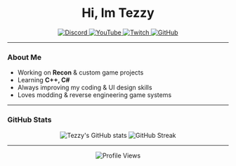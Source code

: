 <h1 align="center">Hi, Im Tezzy</h1>

<p align="center">
  <!-- Discord Profile Card -->
  <a href="https://discord.com/users/732275651385753753">
  <img src="https://img.shields.io/badge/Discord-7289DA?style=for-the-badge&logo=discord&logoColor=white" alt="Discord" />
</a>

  <!-- YouTube -->
  <a href="https://www.youtube.com/@TezzyFRAGZ">
    <img src="https://img.shields.io/badge/-YouTube-FF0000?style=for-the-badge&logo=youtube&logoColor=white" alt="YouTube" />
  </a>

  <!-- Twitch -->
  <a href="https://www.twitch.tv/itstezzybtw">
    <img src="https://img.shields.io/badge/-Twitch-9146FF?style=for-the-badge&logo=twitch&logoColor=white" alt="Twitch" />
  </a>

  <!-- GitHub -->
  <a href="https://github.com/tezzyBTW">
    <img src="https://img.shields.io/badge/-GitHub-181717?style=for-the-badge&logo=github&logoColor=white" alt="GitHub" />
  </a>
</p>

---

### About Me
- Working on **Recon** & custom game projects  
- Learning **C++, C#**  
- Always improving my coding & UI design skills  
- Loves modding & reverse engineering game systems  

---

### GitHub Stats
<p align="center">
  <img src="https://github-readme-stats.vercel.app/api?username=tezzyBTW&show_icons=true&theme=tokyonight&hide_border=true" alt="Tezzy's GitHub stats" />
  <img src="https://github-readme-streak-stats.herokuapp.com/?user=tezzyBTW&theme=tokyonight&hide_border=true" alt="GitHub Streak" />
</p>

---

<p align="center">
  <!-- Profile Views -->
  <img src="https://komarev.com/ghpvc/?username=tezzyBTW&label=Profile%20Views&color=blueviolet&style=for-the-badge" alt="Profile Views" />
</p>
